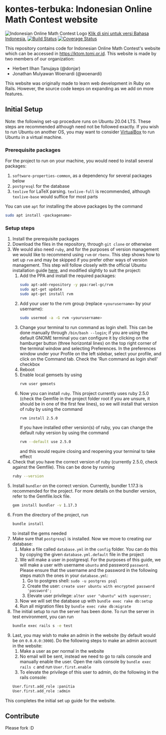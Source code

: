 # kontes-terbuka: Indonesian Online Math Contest website
![Indonesian Online Math Contest Logo](https://github.com/donjar/kontes-terbuka/raw/production/app/assets/images/logo-hires.png)
[Klik di sini untuk versi Bahasa Indonesia.](README.md)
[![Build Status](https://travis-ci.org/donjar/kontes-terbuka.svg?branch=production)](https://travis-ci.org/donjar/kontes-terbuka)
[![Coverage Status](https://coveralls.io/repos/github/donjar/kontes-terbuka/badge.svg?branch=production)](https://coveralls.io/github/donjar/kontes-terbuka?branch=production)

This repository contains code for Indonesian Online Math Contest's website
which can be accessed in https://ktom.tomi.or.id. This website is made by
two members of our organization:
- Herbert Ilhan Tanujaya (@donjar)
- Jonathan Mulyawan Woenardi (@woenardi)

This website was originally made to learn web development in Ruby on Rails.
However, the source code keeps on expanding as we add on more features.

## Initial Setup
Note: the following set-up procedure runs on Ubuntu 20.04 LTS. These steps are
recommended although need not be followed exactly. If you wish to run
Ubuntu on another OS, you may want to consider
[VirtualBox](https://www.virtualbox.org/wiki/Downloads) to run Ubuntu in a
virtual machine. 

### Prerequisite packages
For the project to run on your machine, you would need to install several packages:
1. `software-properties-common`, as a dependency for several packages below
2. `postgresql` for the database
3. `texlive` for LaTeX parsing. `texlive-full` is recommended, although `texlive-base` would suffice for most parts

You can use `apt` for installing the above packages by the command
```bash
sudo apt install <packagename>
```

### Setup steps
1. Install the prerequisite packages
2. Download the files in the repository, through `git clone` or otherwise   
3. We would also need `ruby`, and for the purposes of version management we would like to recommend using `rvm` or `rbenv`.
   This step shows how to set up `rvm` and may be skipped if you prefer other ways of version management. 
   This step will follow closely with the official Ubuntu installation guide [here](https://github.com/rvm/ubuntu_rvm), 
   and modified slightly to suit the project:
    1. Add the PPA and install the required packages:
       ```bash
       sudo apt-add-repository -y ppa:rael-gc/rvm
       sudo apt-get update
       sudo apt-get install rvm
       ```
    2. Add your user to the rvm group (replace `<yourusername>` by your username):
        ```bash
        sudo usermod -a -G rvm <yourusername>
        ```
    3. Change your terminal to run command as login shell. This can be done manually through `/bin/bash --login`;
       if you are using the default GNOME terminal you can configure it by clicking on the hamburger button 
       (three horizontal lines) on the top right corner of the terminal window and selecting Preferences. In the
       preferences window under your Profile on the left sidebar, select your profile, and click on the Command tab. Check the
       'Run command as login shell' checkbox
    4. Reboot
    5. Enable local gemsets by using
        ```bash
        rvm user gemsets
        ```
    6. Now you can install `ruby`. This project currently uses ruby 2.5.0 
       (check the Gemfile in the project folder root if you are unsure, it should be in one of the first few lines), 
       so we will install that version of ruby by using the command
        ```bash
        rvm install 2.5.0
        ```
       If you have installed other version(s) of ruby, you can change the default ruby version
       by using the command 
        ```bash
        rvm --default use 2.5.0
        ```
       and this would require closing and reopening your terminal to take effect
4. Check that you have the correct version of ruby (currently 2.5.0, check against the Gemfile). This can be done by running
    ```bash
    ruby --version
    ```
5. Install `bundler` on the correct version. Currently, bundler 1.17.3 is recommended for the project.
   For more details on the bundler version, refer to the Gemfile.lock file.
    ```bash
    gem install bundler -v 1.17.3
    ```
6. From the directory of the project, run
    ```bash
    bundle install
    ```
   to install the gems needed
7. Make sure that `postgresql` is installed. Now we move to creating our database: 
    1. Make a file called `database.yml` in the `config` folder. 
       You can do this by copying the given `database.yml.default` file in the project
    2. We will make a user in postgresql. For the purposes of this guide, we will make
       a user with username `ubuntu` and password `password`. Please ensure that the username
       and the password in the following steps match the ones in your `database.yml`:  
        1. Go to postgres shell: `sudo -u postgres psql`
        2. Create the user: `create user ubuntu with encrypted password 'password';`
        3. Elevate user privilege: `alter user "ubuntu" with superuser;`
    3. Now we will set the database up with `bundle exec rake db:setup`
    4. Run all migration files by `bundle exec rake db:migrate`
8. The initial setup to run the server has been done. To run the server in test environment, you can run 
    ```bash
    bundle exec rails s -e test
    ```
9. Last, you may wish to make an admin in the website (by default would be on `0.0.0.0:3000`). 
   Do the following steps to make an admin account in the website:
    1. Make a user as per normal in the website
    2. No email will be sent, instead we need to go to rails console and manually enable the user. 
        Open the rails console by `bundle exec rails c` and run `User.first.enable`
    3. To elevate the privilege of this user to admin, do the following in the rails console:
    ```bash
    User.first.add_role :panitia
    User.first.add_role :admin 
    ```

This completes the initial set up guide for the website.


## Contribute
Please fork :D
